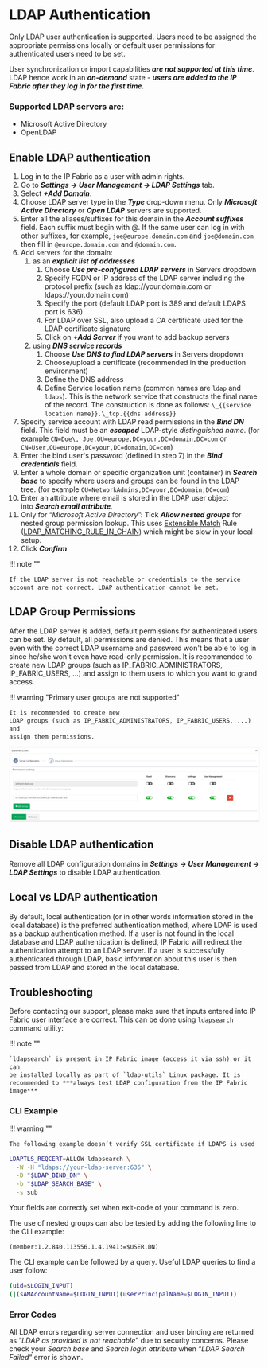 # LDAP Authentication

Only LDAP user authentication is supported. Users need to be assigned
the appropriate permissions locally or default user permissions for
authenticated users need to be set.

User synchronization or import capabilities ***are not supported at
this time***. LDAP hence work in an ***on-demand*** state - ***users are
added to the IP Fabric after they log in for the first time.***

### Supported LDAP servers are:

-   Microsoft Active Directory
-   OpenLDAP

## Enable LDAP authentication

1.  Log in to the IP Fabric as a user with admin rights.
2.  Go to ***Settings → User Management → LDAP Settings*** tab.
3.  Select ***+Add Domain***.
4.  Choose LDAP server type in the ***Type*** drop-down menu. Only
    ***Microsoft Active Directory*** or ***Open LDAP*** servers are
    supported.
5.  Enter all the aliases/suffixes for this domain in the ***Account
    suffixes*** field. Each suffix must begin with @. If the same user
    can log in with other suffixes, for example, `joe@europe.domain.com`
    and `joe@domain.com` then fill in `@europe.domain.com` and `@domain.com`.
6.  Add servers for the domain:
    1.  as an ***explicit list of addresses***
        1.  Choose ***Use pre-configured LDAP servers*** in Servers
            dropdown
        2.  Specify FQDN or IP address of the LDAP server including the
            protocol prefix (such as ldap://your.domain.com or
            ldaps://your.domain.com)
        3.  Specify the port (default LDAP port is 389 and default LDAPS
            port is 636)
        4.  For LDAP over SSL, also upload a CA certificate used for the
            LDAP certificate signature
        5.  Click on ***+Add Server*** if you want to add backup servers
    2.  using ***DNS service records***
        1.  Choose ***Use DNS to find LDAP servers*** in Servers
            dropdown
        2.  Choose/upload a certificate (recommended in the production
            environment)
        3.  Define the DNS address
        4.  Define Service location name (common names are `ldap` and
            `ldaps`). This is the network service that constructs the
            final name of the record. The construction is done as
            follows: ``\_{{service location name}}.\_tcp.{{dns address}}``
7.  Specify service account with LDAP read permissions in the ***Bind
    DN*** field. This field must be an ***escaped*** LDAP-style
    *distinguished name*. (for example
    `CN=Doe\, Joe,OU=europe,DC=your,DC=domain,DC=com` or
    `CN=User,OU=europe,DC=your,DC=domain,DC=com`)
8.  Enter the bind user's password (defined in step 7) in the ***Bind
    credentials*** field.
9.  Enter a whole domain or specific organization unit (container) in
    ***Search base*** to specify where users and groups can be found in
    the LDAP tree. (for example
    `OU=NetworkAdmins,DC=your,DC=domain,DC=com`)
10. Enter an attribute where email is stored in the LDAP user object
    into ***Search email attribute**.*
11. Only for “*Microsoft Active Directory*”: Tick ***Allow nested
    groups*** for nested group permission lookup. This uses [Extensible
    Match](https://ldapwiki.com/wiki/ExtensibleMatch) Rule
    ([LDAP_MATCHING_RULE_IN_CHAIN](https://ldapwiki.com/wiki/LDAP_MATCHING_RULE_IN_CHAIN))
    which might be slow in your local setup.
12. Click ***Confirm***.

!!! note ""

    If the LDAP server is not reachable or credentials to the service
    account are not correct, LDAP authentication cannot be set.

## LDAP Group Permissions

After the LDAP server is added, default permissions for authenticated
users can be set. By default, all permissions are denied. This means
that a user even with the correct LDAP username and password won't be
able to log in since he/she won't even have read-only permission. It is
recommended to create new LDAP groups (such as IP_FABRIC_ADMINISTRATORS,
IP_FABRIC_USERS, ...) and assign to them users to which you want to
grand access.

!!! warning "Primary user groups are not supported"

    It is recommended to create new
    LDAP groups (such as IP_FABRIC_ADMINISTRATORS, IP_FABRIC_USERS, ...) and
    assign them permissions.
    
![LDAP-group-permissions](ldap-group-permissions.png)

## Disable LDAP authentication

Remove all LDAP configuration domains in ***Settings → User Management →
LDAP Settings*** to disable LDAP authentication.

## Local vs LDAP authentication

By default, local authentication (or in other words information stored
in the local database) is the preferred authentication method, where
LDAP is used as a backup authentication method. If a user is not found
in the local database and LDAP authentication is defined, IP Fabric will
redirect the authentication attempt to an LDAP server. If a user is
successfully authenticated through LDAP, basic information about this
user is then passed from LDAP and stored in the local database.

## Troubleshooting

Before contacting our support, please make sure that inputs entered into
IP Fabric user interface are correct. This can be done using
`ldapsearch` command utility:

!!! note ""

    `ldapsearch` is present in IP Fabric image (access it via ssh) or it can
    be installed locally as part of `ldap-utils` Linux package. It is
    recommended to ***always test LDAP configuration from the IP Fabric image***

### CLI Example

!!! warning ""

    The following example doesn’t verify SSL certificate if LDAPS is used


``` bash
LDAPTLS_REQCERT=ALLOW ldapsearch \
  -W -H "ldaps://your-ldap-server:636" \
  -D "$LDAP_BIND_DN" \
  -b "$LDAP_SEARCH_BASE" \
  -s sub
```

Your fields are correctly set when exit-code of your command is zero.

The use of nested groups can also be tested by adding the following line
to the CLI example:

``` text
(member:1.2.840.113556.1.4.1941:=$USER.DN)
```

The CLI example can be followed by a query. Useful LDAP queries to find
a user follow:


``` bash
(uid=$LOGIN_INPUT)
(|(sAMAccountName=$LOGIN_INPUT)(userPrincipalName=$LOGIN_INPUT))
```

### Error Codes

All LDAP errors regarding server connection and user binding are
returned as “*LDAP as provided is not reachable*” due to security
concerns. Please check your *Search base* and *Search login attribute*
when “*LDAP Search Failed*“ error is shown.

